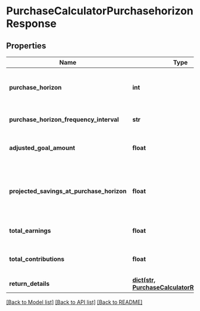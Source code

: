 # PurchaseCalculatorPurchasehorizonResponse

## Properties
Name | Type | Description | Notes
------------ | ------------- | ------------- | -------------
**purchase_horizon** | **int** | The number of periods needed in order to meet the major purchase goal. | 
**purchase_horizon_frequency_interval** | **str** | The unit of time associated with purchase_horizon. | 
**adjusted_goal_amount** | **float** | The effective goal target amount, adjusted for taxes and inflation. | 
**projected_savings_at_purchase_horizon** | **float** | The total amount of savings that are projected to be available at the major purchase date, expressed in today’s dollars. | 
**total_earnings** | **float** | The total earnings generated over the horizon. | 
**total_contributions** | **float** | The total contributions added over the horizon. | 
**return_details** | [**dict(str, PurchaseCalculatorReturnDetail)**](PurchaseCalculatorReturnDetail.md) |  | 

[[Back to Model list]](../README.md#documentation-for-models) [[Back to API list]](../README.md#documentation-for-api-endpoints) [[Back to README]](../README.md)


